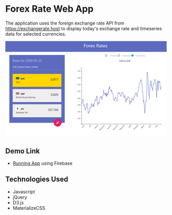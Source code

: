 # Forex Rate Web App

The application uses the foreign exchange rate API from https://exchangerate.host to display today's exchange rate and timeseries data for selected currencies.

![](/screenshot.PNG)

## Demo Link
- [Running App](https://forexrate.web.app/) using Firebase

## Technologies Used
- Javascript
- jQuery
- D3.js
- MaterializeCSS
